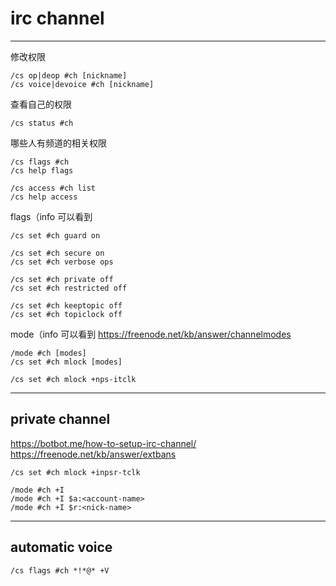 # irc channel

---

修改权限
```
/cs op|deop #ch [nickname]
/cs voice|devoice #ch [nickname]
```

查看自己的权限
```
/cs status #ch
```

哪些人有频道的相关权限
```
/cs flags #ch
/cs help flags

/cs access #ch list
/cs help access
```

flags（info 可以看到
```
/cs set #ch guard on

/cs set #ch secure on
/cs set #ch verbose ops

/cs set #ch private off
/cs set #ch restricted off

/cs set #ch keeptopic off
/cs set #ch topiclock off
```

mode（info 可以看到
https://freenode.net/kb/answer/channelmodes
```
/mode #ch [modes]
/cs set #ch mlock [modes]

/cs set #ch mlock +nps-itclk
```

---

## private channel

https://botbot.me/how-to-setup-irc-channel/
https://freenode.net/kb/answer/extbans

```
/cs set #ch mlock +inpsr-tclk

/mode #ch +I
/mode #ch +I $a:<account-name>
/mode #ch +I $r:<nick-name>
```

---

## automatic voice

```
/cs flags #ch *!*@* +V
```
